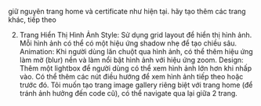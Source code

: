 giữ nguyên trang home và certificate như hiện tại.
hãy tạo thêm các trang khác, tiếp theo

2. Trang Hiển Thị Hình Ảnh
Style: Sử dụng grid layout để hiển thị hình ảnh. Mỗi hình ảnh có thể có một hiệu ứng shadow nhẹ để tạo chiều sâu.
Animation: Khi người dùng lăn chuột qua hình ảnh, có thể thêm hiệu ứng làm mờ (blur) nền và làm nổi bật hình ảnh với hiệu ứng zoom.
Design: Thêm một lightbox để người dùng có thể xem hình ảnh lớn hơn khi nhấp vào. Có thể thêm các nút điều hướng để xem hình ảnh tiếp theo hoặc trước đó.
Tôi muốn tạo trang image gallery riêng biệt với trang home (để tránh ảnh hưởng đến code cũ), có thể navigate qua lại giữa 2 trang.
